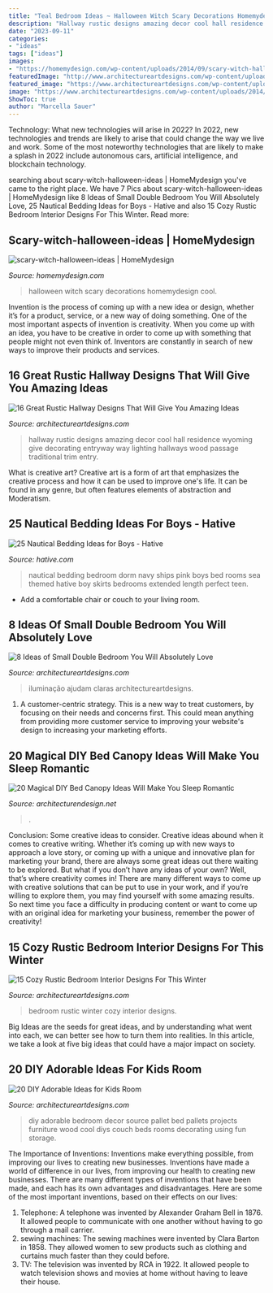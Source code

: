 ```yaml
---
title: "Teal Bedroom Ideas ~ Halloween Witch Scary Decorations Homemydesign Cool"
description: "Hallway rustic designs amazing decor cool hall residence wyoming give decorating entryway way lighting hallways wood passage traditional trim entry"
date: "2023-09-11"
categories:
- "ideas"
tags: ["ideas"]
images:
- "https://homemydesign.com/wp-content/uploads/2014/09/scary-witch-halloween-ideas.jpg"
featuredImage: "http://www.architectureartdesigns.com/wp-content/uploads/2013/06/25-630x1015.jpg"
featured_image: "https://www.architectureartdesigns.com/wp-content/uploads/2015/05/16-Great-Rustic-Hallway-Designs-That-Will-Give-You-Amazing-Ideas-12-630x945.jpg"
image: "https://www.architectureartdesigns.com/wp-content/uploads/2014/10/15-Cozy-Rustic-Bedroom-Interior-Designs-For-This-Winter-3-630x947.jpg"
ShowToc: true
author: "Marcella Sauer"
---
```



Technology: What new technologies will arise in 2022?
In 2022, new technologies and trends are likely to arise that could change the way we live and work. Some of the most noteworthy technologies that are likely to make a splash in 2022 include autonomous cars, artificial intelligence, and blockchain technology.

	

		
searching about scary-witch-halloween-ideas | HomeMydesign you've came to the right place. We have 7 Pics about scary-witch-halloween-ideas | HomeMydesign like 8 Ideas of Small Double Bedroom You Will Absolutely Love, 25 Nautical Bedding Ideas for Boys - Hative and also 15 Cozy Rustic Bedroom Interior Designs For This Winter. Read more:
		
    
## Scary-witch-halloween-ideas | HomeMydesign

<img loading=lazy src="https://homemydesign.com/wp-content/uploads/2014/09/scary-witch-halloween-ideas.jpg" onerror="this.onerror=null;this.src='https://tse4.mm.bing.net/th?id=OIP.8evDhqxCN08RXIFqNuSIzAHaJ4&amp;pid=15.1';" alt="scary-witch-halloween-ideas | HomeMydesign">

_Source: homemydesign.com_

>halloween witch scary decorations homemydesign cool. 

	

Invention is the process of coming up with a new idea or design, whether it’s for a product, service, or a new way of doing something. One of the most important aspects of invention is creativity. When you come up with an idea, you have to be creative in order to come up with something that people might not even think of. Inventors are constantly in search of new ways to improve their products and services.

    
## 16 Great Rustic Hallway Designs That Will Give You Amazing Ideas

<img loading=lazy src="https://www.architectureartdesigns.com/wp-content/uploads/2015/05/16-Great-Rustic-Hallway-Designs-That-Will-Give-You-Amazing-Ideas-12-630x945.jpg" onerror="this.onerror=null;this.src='https://tse1.mm.bing.net/th?id=OIP.akzpj3-md8_oFOzwcdWO0QHaLH&amp;pid=15.1';" alt="16 Great Rustic Hallway Designs That Will Give You Amazing Ideas">

_Source: architectureartdesigns.com_

>hallway rustic designs amazing decor cool hall residence wyoming give decorating entryway way lighting hallways wood passage traditional trim entry. 

	

What is creative art?
Creative art is a form of art that emphasizes the creative process and how it can be used to improve one's life. It can be found in any genre, but often features elements of abstraction and Moderatism.

    
## 25 Nautical Bedding Ideas For Boys - Hative

<img loading=lazy src="https://hative.com/wp-content/uploads/2014/10/nautical-bedding-ideas/18-nautical-bedding-ideas-for-boys.jpg" onerror="this.onerror=null;this.src='https://tse2.mm.bing.net/th?id=OIP.RzML-Ce_siOxztIw-iRQfgHaLH&amp;pid=15.1';" alt="25 Nautical Bedding Ideas for Boys - Hative">

_Source: hative.com_

>nautical bedding bedroom dorm navy ships pink boys bed rooms sea themed hative boy skirts bedrooms extended length perfect teen. 

	

- Add a comfortable chair or couch to your living room.

    
## 8 Ideas Of Small Double Bedroom You Will Absolutely Love

<img loading=lazy src="https://www.architectureartdesigns.com/wp-content/uploads/2020/07/6-3.jpg" onerror="this.onerror=null;this.src='https://tse4.mm.bing.net/th?id=OIP.Y7sL6UXKjKrGCJZ0b91oaAHaLj&amp;pid=15.1';" alt="8 Ideas of Small Double Bedroom You Will Absolutely Love">

_Source: architectureartdesigns.com_

>iluminação ajudam claras architectureartdesigns. 

	

1. A customer-centric strategy. This is a new way to treat customers, by focusing on their needs and concerns first. This could mean anything from providing more customer service to improving your website's design to increasing your marketing efforts.

    
## 20 Magical DIY Bed Canopy Ideas Will Make You Sleep Romantic

<img loading=lazy src="https://cdn.architecturendesign.net/wp-content/uploads/2015/07/AD-DIY-Bed-Canopy-5.jpg" onerror="this.onerror=null;this.src='https://tse2.mm.bing.net/th?id=OIP.rSlS-P24WMJJJnProar_iAHaLF&amp;pid=15.1';" alt="20 Magical DIY Bed Canopy Ideas Will Make You Sleep Romantic">

_Source: architecturendesign.net_

>. 

	

Conclusion: Some creative ideas to consider.
Creative ideas abound when it comes to creative writing. Whether it’s coming up with new ways to approach a love story, or coming up with a unique and innovative plan for marketing your brand, there are always some great ideas out there waiting to be explored. But what if you don’t have any ideas of your own? Well, that’s where creativity comes in! There are many different ways to come up with creative solutions that can be put to use in your work, and if you’re willing to explore them, you may find yourself with some amazing results. So next time you face a difficulty in producing content or want to come up with an original idea for marketing your business, remember the power of creativity!

    
## 15 Cozy Rustic Bedroom Interior Designs For This Winter

<img loading=lazy src="https://www.architectureartdesigns.com/wp-content/uploads/2014/10/15-Cozy-Rustic-Bedroom-Interior-Designs-For-This-Winter-3-630x947.jpg" onerror="this.onerror=null;this.src='https://tse3.mm.bing.net/th?id=OIP.NG5JmwVBK_1HqKc15m4qzQHaLI&amp;pid=15.1';" alt="15 Cozy Rustic Bedroom Interior Designs For This Winter">

_Source: architectureartdesigns.com_

>bedroom rustic winter cozy interior designs. 

	

Big Ideas are the seeds for great ideas, and by understanding what went into each, we can better see how to turn them into realities. In this article, we take a look at five big ideas that could have a major impact on society.

    
## 20 DIY Adorable Ideas For Kids Room

<img loading=lazy src="http://www.architectureartdesigns.com/wp-content/uploads/2013/06/25-630x1015.jpg" onerror="this.onerror=null;this.src='https://tse2.mm.bing.net/th?id=OIP.fWJj8OKLT4g9lLiuMO6NFAHaL7&amp;pid=15.1';" alt="20 DIY Adorable Ideas for Kids Room">

_Source: architectureartdesigns.com_

>diy adorable bedroom decor source pallet bed pallets projects furniture wood cool diys couch beds rooms decorating using fun storage. 

	

The Importance of Inventions: Inventions make everything possible, from improving our lives to creating new businesses.
Inventions have made a world of difference in our lives, from improving our health to creating new businesses. There are many different types of inventions that have been made, and each has its own advantages and disadvantages. Here are some of the most important inventions, based on their effects on our lives:
1. Telephone: A telephone was invented by Alexander Graham Bell in 1876. It allowed people to communicate with one another without having to go through a mail carrier. 
2. sewing machines: The sewing machines were invented by Clara Barton in 1858. They allowed women to sew products such as clothing and curtains much faster than they could before. 
3. TV: The television was invented by RCA in 1922. It allowed people to watch television shows and movies at home without having to leave their house. 

